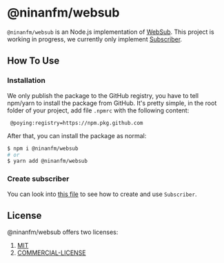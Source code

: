 # @ninanfm/websub

`@ninanfm/websub` is an Node.js implementation of [WebSub](https://www.w3.org/TR/websub). This project is working in progress, we currently only implement [Subscriber](./src/subscriber).

## How To Use

### Installation

We only publish the package to the GitHub registry, you have to tell npm/yarn to install the package from GitHub. It's pretty simple, in the root folder of your project, add file `.npmrc` with the following content:

```
 @poying:registry=https://npm.pkg.github.com
```

After that, you can install the package as normal:

```bash
$ npm i @ninanfm/websub
# or
$ yarn add @ninanfm/websub
```

### Create subscriber

You can look into [this file](./src/cmd/subscriber.ts) to see how to create and use `Subscriber`.

## License

@ninanfm/websub offers two licenses:

1. [MIT](./LICENSE)
2. [COMMERCIAL-LICENSE](./COMMERCIAL-LICENSE)
